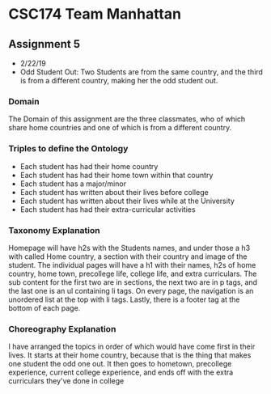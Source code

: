 # CSC174 Team Manhattan
## Assignment 5
- 2/22/19
- Odd Student Out: Two Students are from the same country, and the third is from a different country, making her the odd student out.
### Domain
The Domain of this assignment are the three classmates, who of which share home countries and one of which is from a different country.
### Triples to define the Ontology
- Each student has had their home country
- Each student has had their home town within that country 
- Each student has a major/minor
- Each student has written about their lives before college
- Each student has written about their lives while at the University
- Each student has had their extra-curricular activities
### Taxonomy Explanation
Homepage will have h2s with the Students names, and under those a h3 with called Home country, a section with their country and image of the student.
The individual pages will have a h1 with their names, h2s of home country, home town, precollege life, college life, and extra curriculars. The sub content for the first two are in sections, the next two are in p tags, and the last one is an ul containing li tags.
On every page, the navigation is an unordered list at the top with li tags. Lastly, there is a footer tag at the bottom of each page.
### Choreography Explanation
I have arranged the topics in order of which would have come first in their lives. It starts at their home country, because that is the thing that makes one student the odd one out. It then goes to hometown, precollege experience, current college experience, and ends off with the extra curriculars they've done in college
